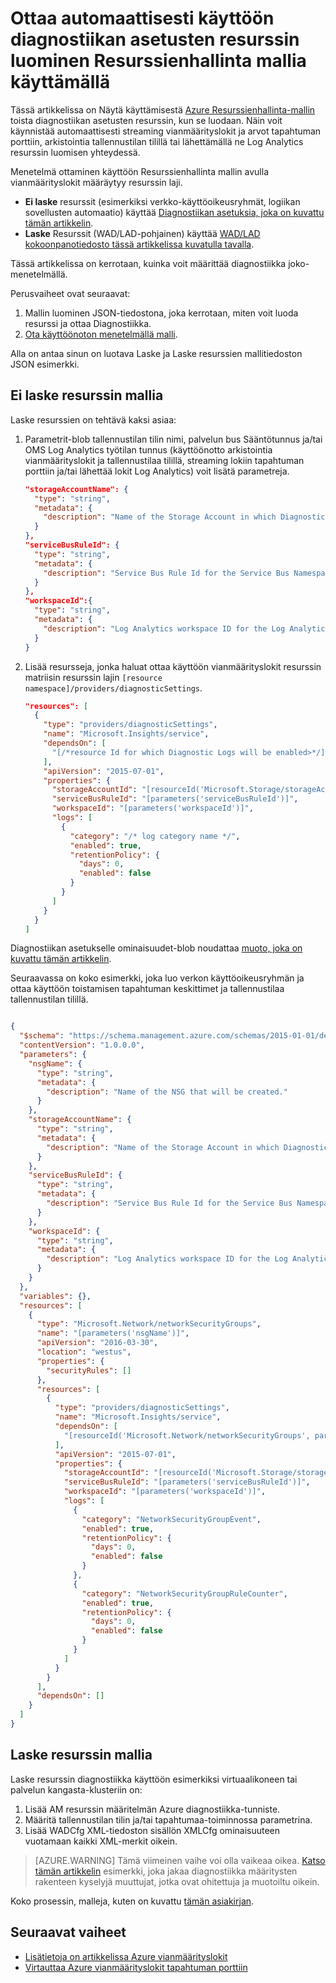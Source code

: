 <properties
    pageTitle="Ottaa käyttöön automaattisesti diagnostiikan asetusten Resurssienhallinta mallin avulla | Microsoft Azure"
    description="Opettele Resurssienhallinta-mallin avulla voit luoda diagnostiikan asetuksia, joiden avulla voit käyttää omaa vianmäärityslokit tapahtuman porttiin ja tallentaa ne tallennustilan tilin."
    authors="johnkemnetz"
    manager="rboucher"
    editor=""
    services="monitoring-and-diagnostics"
    documentationCenter="monitoring-and-diagnostics"/>

<tags
    ms.service="monitoring-and-diagnostics"
    ms.workload="na"
    ms.tgt_pltfrm="na"
    ms.devlang="na"
    ms.topic="article"
    ms.date="09/26/2016"
    ms.author="johnkem"/>

# <a name="automatically-enable-diagnostic-settings-at-resource-creation-using-a-resource-manager-template"></a>Ottaa automaattisesti käyttöön diagnostiikan asetusten resurssin luominen Resurssienhallinta mallia käyttämällä
Tässä artikkelissa on Näytä käyttämisestä [Azure Resurssienhallinta-mallin](../resource-group-authoring-templates.md) toista diagnostiikan asetusten resurssin, kun se luodaan. Näin voit käynnistää automaattisesti streaming vianmäärityslokit ja arvot tapahtuman porttiin, arkistointia tallennustilan tilillä tai lähettämällä ne Log Analytics resurssin luomisen yhteydessä.

Menetelmä ottaminen käyttöön Resurssienhallinta mallin avulla vianmäärityslokit määräytyy resurssin laji.

- **Ei laske** resurssit (esimerkiksi verkko-käyttöoikeusryhmät, logiikan sovellusten automaatio) käyttää [Diagnostiikan asetuksia, joka on kuvattu tämän artikkelin](./monitoring-overview-of-diagnostic-logs.md#diagnostic-settings).
- **Laske** Resurssit (WAD/LAD-pohjainen) käyttää [WAD/LAD kokoonpanotiedosto tässä artikkelissa kuvatulla tavalla](../vs-azure-tools-diagnostics-for-cloud-services-and-virtual-machines.md).

Tässä artikkelissa on kerrotaan, kuinka voit määrittää diagnostiikka joko-menetelmällä.

Perusvaiheet ovat seuraavat:

1. Mallin luominen JSON-tiedostona, joka kerrotaan, miten voit luoda resurssi ja ottaa Diagnostiikka.
2. [Ota käyttöönoton menetelmällä malli](../resource-group-template-deploy.md).

Alla on antaa sinun on luotava Laske ja Laske resurssien mallitiedoston JSON esimerkki.

## <a name="non-compute-resource-template"></a>Ei laske resurssin mallia
Laske resurssien on tehtävä kaksi asiaa:

1. Parametrit-blob tallennustilan tilin nimi, palvelun bus Sääntötunnus ja/tai OMS Log Analytics työtilan tunnus (käyttöönotto arkistointia vianmäärityslokit ja tallennustilaa tilillä, streaming lokiin tapahtuman porttiin ja/tai lähettää lokit Log Analytics) voit lisätä parametreja.

    ```json
    "storageAccountName": {
      "type": "string",
      "metadata": {
        "description": "Name of the Storage Account in which Diagnostic Logs should be saved."
      }
    },
    "serviceBusRuleId": {
      "type": "string",
      "metadata": {
        "description": "Service Bus Rule Id for the Service Bus Namespace in which the Event Hub should be created or streamed to."
      }
    },
    "workspaceId":{
      "type": "string",
      "metadata": {
        "description": "Log Analytics workspace ID for the Log Analytics workspace to which logs will be sent."
      }
    }
    ```
2. Lisää resursseja, jonka haluat ottaa käyttöön vianmäärityslokit resurssin matriisin resurssin lajin `[resource namespace]/providers/diagnosticSettings`.

    ```json
    "resources": [
      {
        "type": "providers/diagnosticSettings",
        "name": "Microsoft.Insights/service",
        "dependsOn": [
          "[/*resource Id for which Diagnostic Logs will be enabled>*/]"
        ],
        "apiVersion": "2015-07-01",
        "properties": {
          "storageAccountId": "[resourceId('Microsoft.Storage/storageAccounts', parameters('storageAccountName'))]",
          "serviceBusRuleId": "[parameters('serviceBusRuleId')]",
          "workspaceId": "[parameters('workspaceId')]",
          "logs": [ 
            {
              "category": "/* log category name */",
              "enabled": true,
              "retentionPolicy": {
                "days": 0,
                "enabled": false
              }
            }
          ]
        }
      }
    ]
    ```

Diagnostiikan asetukselle ominaisuudet-blob noudattaa [muoto, joka on kuvattu tämän artikkelin](https://msdn.microsoft.com/library/azure/dn931931.aspx).

Seuraavassa on koko esimerkki, joka luo verkon käyttöoikeusryhmän ja ottaa käyttöön toistamisen tapahtuman keskittimet ja tallennustilaa tallennustilan tilillä.

```json

{
  "$schema": "https://schema.management.azure.com/schemas/2015-01-01/deploymentTemplate.json#",
  "contentVersion": "1.0.0.0",
  "parameters": {
    "nsgName": {
      "type": "string",
      "metadata": {
        "description": "Name of the NSG that will be created."
      }
    },
    "storageAccountName": {
      "type": "string",
      "metadata": {
        "description": "Name of the Storage Account in which Diagnostic Logs should be saved."
      }
    },
    "serviceBusRuleId": {
      "type": "string",
      "metadata": {
        "description": "Service Bus Rule Id for the Service Bus Namespace in which the Event Hub should be created or streamed to."
      }
    },
    "workspaceId": {
      "type": "string",
      "metadata": {
        "description": "Log Analytics workspace ID for the Log Analytics workspace to which logs will be sent."
      }
    }
  },
  "variables": {},
  "resources": [
    {
      "type": "Microsoft.Network/networkSecurityGroups",
      "name": "[parameters('nsgName')]",
      "apiVersion": "2016-03-30",
      "location": "westus",
      "properties": {
        "securityRules": []
      },
      "resources": [
        {
          "type": "providers/diagnosticSettings",
          "name": "Microsoft.Insights/service",
          "dependsOn": [
            "[resourceId('Microsoft.Network/networkSecurityGroups', parameters('nsgName'))]"
          ],
          "apiVersion": "2015-07-01",
          "properties": {
            "storageAccountId": "[resourceId('Microsoft.Storage/storageAccounts', parameters('storageAccountName'))]",
            "serviceBusRuleId": "[parameters('serviceBusRuleId')]",
            "workspaceId": "[parameters('workspaceId')]",
            "logs": [
              {
                "category": "NetworkSecurityGroupEvent",
                "enabled": true,
                "retentionPolicy": {
                  "days": 0,
                  "enabled": false
                }
              },
              {
                "category": "NetworkSecurityGroupRuleCounter",
                "enabled": true,
                "retentionPolicy": {
                  "days": 0,
                  "enabled": false
                }
              }
            ]
          }
        }
      ],
      "dependsOn": []
    }
  ]
}

```

## <a name="compute-resource-template"></a>Laske resurssin mallia
Laske resurssin diagnostiikka käyttöön esimerkiksi virtuaalikoneen tai palvelun kangasta-klusteriin on:

1. Lisää AM resurssin määritelmän Azure diagnostiikka-tunniste.
2. Määritä tallennustilan tilin ja/tai tapahtumaa-toiminnossa parametrina.
3. Lisää WADCfg XML-tiedoston sisällön XMLCfg ominaisuuteen vuotamaan kaikki XML-merkit oikein.

> [AZURE.WARNING] Tämä viimeinen vaihe voi olla vaikeaa oikea. [Katso tämän artikkelin](../virtual-machines/virtual-machines-windows-extensions-diagnostics-template.md#diagnostics-configuration-variables) esimerkki, joka jakaa diagnostiikka määritysten rakenteen kyselyjä muuttujat, jotka ovat ohitettuja ja muotoiltu oikein.

Koko prosessin, malleja, kuten on kuvattu [tämän asiakirjan](../virtual-machines/virtual-machines-windows-extensions-diagnostics-template.md).


## <a name="next-steps"></a>Seuraavat vaiheet
- [Lisätietoja on artikkelissa Azure vianmäärityslokit](./monitoring-overview-of-diagnostic-logs.md)
- [Virtauttaa Azure vianmäärityslokit tapahtuman porttiin](./monitoring-stream-diagnostic-logs-to-event-hubs.md)
